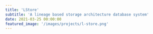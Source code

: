 ```yaml
---
title: 'LStore'
subtitle: 'A lineage based storage architecture database system'
date: 2021-03-25 00:00:00
featured_image: '/images/projects/l-store.png'
---
```


<!-- <div class="gallery" data-columns="2">
    <img src="/images/projects/girls-team.jpg">
    <img src="/images/projects/team.jpg">
    <img src="/images/haley/haley-team.jpg">
    <img src="/images/projects/winning.jpg">
</div> -->

